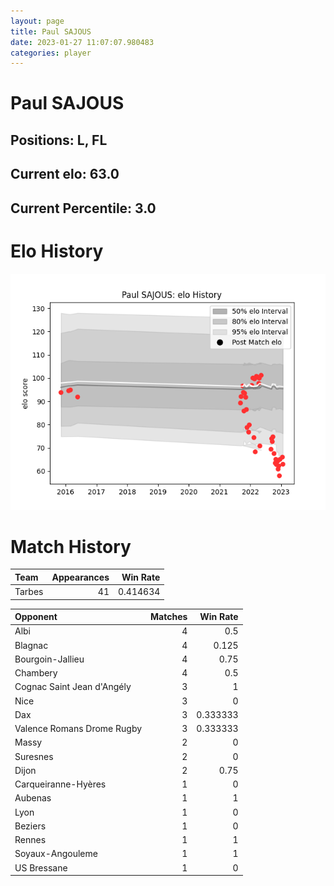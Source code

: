 ```yaml
---  
layout: page  
title: Paul SAJOUS  
date: 2023-01-27 11:07:07.980483  
categories: player  
---
```

# Paul SAJOUS

## Positions: L, FL

## Current elo: 63.0

## Current Percentile: 3.0

# Elo History


![elo history](history_PaulSAJOUS.png)
# Match History


| Team   |   Appearances |   Win Rate |
|:-------|--------------:|-----------:|
| Tarbes |            41 |   0.414634 |

| Opponent                   |   Matches |   Win Rate |
|:---------------------------|----------:|-----------:|
| Albi                       |         4 |   0.5      |
| Blagnac                    |         4 |   0.125    |
| Bourgoin-Jallieu           |         4 |   0.75     |
| Chambery                   |         4 |   0.5      |
| Cognac Saint Jean d'Angély |         3 |   1        |
| Nice                       |         3 |   0        |
| Dax                        |         3 |   0.333333 |
| Valence Romans Drome Rugby |         3 |   0.333333 |
| Massy                      |         2 |   0        |
| Suresnes                   |         2 |   0        |
| Dijon                      |         2 |   0.75     |
| Carqueiranne-Hyères        |         1 |   0        |
| Aubenas                    |         1 |   1        |
| Lyon                       |         1 |   0        |
| Beziers                    |         1 |   0        |
| Rennes                     |         1 |   1        |
| Soyaux-Angouleme           |         1 |   1        |
| US Bressane                |         1 |   0        |